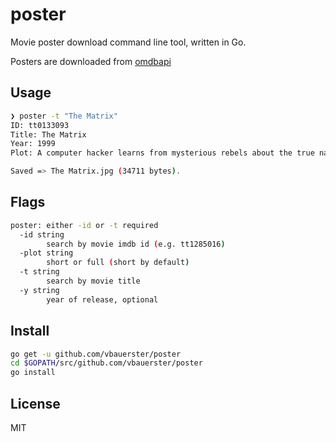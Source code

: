 poster
====

Movie poster download command line tool, written in Go.

Posters are downloaded from [omdbapi](http://www.omdbapi.com/)

Usage
-----

```sh
❯ poster -t "The Matrix"
ID: tt0133093
Title: The Matrix
Year: 1999
Plot: A computer hacker learns from mysterious rebels about the true nature of his reality and his role in the war against its controllers.

Saved => The Matrix.jpg (34711 bytes).
```

Flags
-----
```sh
poster: either -id or -t required
  -id string
        search by movie imdb id (e.g. tt1285016)
  -plot string
        short or full (short by default)
  -t string
        search by movie title
  -y string
        year of release, optional
```

Install
-------

```sh
go get -u github.com/vbauerster/poster
cd $GOPATH/src/github.com/vbauerster/poster
go install
```

License
-------

MIT
